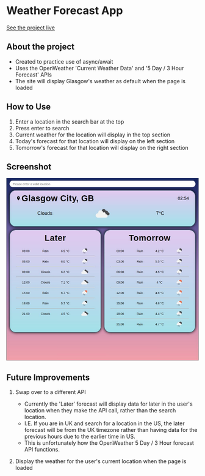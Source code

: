 # Weather Forecast App

[See the project live](https://mckensis.github.io/weather-forecast)

## About the project

- Created to practice use of async/await
- Uses the OpenWeather 'Current Weather Data' and '5 Day / 3 Hour Forecast' APIs
- The site will display Glasgow's weather as default when the page is loaded

## How to Use

1. Enter a location in the search bar at the top
2. Press enter to search
3. Current weather for the location will display in the top section
4. Today's forecast for that location will display on the left section
5. Tomorrow's forecast for that location will display on the right section

## Screenshot

![Screenshot 1](./screenshots/forecast-01.jpg)

## Future Improvements

1. Swap over to a different API

    * Currently the 'Later' forecast will display data for later in the user's location when they make the API call, rather than the search location.
    * I.E. If you are in UK and search for a location in the US, the later forecast will be from the UK timezone rather than having data for the previous hours due to the earlier time in US.
    * This is unfortunately how the OpenWeather 5 Day / 3 Hour forecast API functions.

2. Display the weather for the user's current location when the page is loaded
